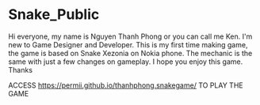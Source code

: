 # Snake_Public
Hi everyone, my name is Nguyen Thanh Phong or you can call me Ken. I'm new to Game Designer and Developer. This is my first time making game, the game is based on Snake Xezonia on Nokia phone. The mechanic is the same with just a few changes on gameplay. I hope you enjoy this game. Thanks
 
ACCESS https://permii.github.io/thanhphong.snakegame/ TO PLAY THE GAME

